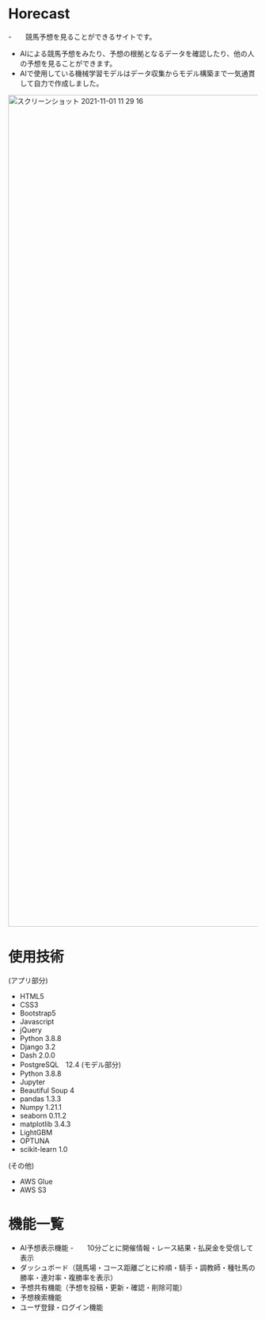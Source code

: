 # Horecast
-　　競馬予想を見ることができるサイトです。
- AIによる競馬予想をみたり、予想の根拠となるデータを確認したり、他の人の予想を見ることができます。
- AIで使用している機械学習モデルはデータ収集からモデル構築まで一気通貫して自力で作成しました。

<img width="1680" alt="スクリーンショット 2021-11-01 11 29 16" src="https://user-images.githubusercontent.com/78991083/139613364-07883b87-765c-45fc-8f51-8e2f8d546ad5.png">

# 使用技術
(アプリ部分)
- HTML5
- CSS3
- Bootstrap5
- Javascript
- jQuery
- Python 3.8.8
- Django 3.2
- Dash 2.0.0
- PostgreSQL　12.4
(モデル部分)
- Python 3.8.8
- Jupyter
- Beautiful Soup 4
- pandas 1.3.3
- Numpy 1.21.1
- seaborn 0.11.2
- matplotlib 3.4.3
- LightGBM
- OPTUNA
- scikit-learn 1.0

(その他)
- AWS Glue
- AWS S3

# 機能一覧
- AI予想表示機能
-　　10分ごとに開催情報・レース結果・払戻金を受信して表示
- ダッシュボード（競馬場・コース距離ごとに枠順・騎手・調教師・種牡馬の勝率・連対率・複勝率を表示）
- 予想共有機能（予想を投稿・更新・確認・削除可能）
- 予想検索機能
- ユーザ登録・ログイン機能
